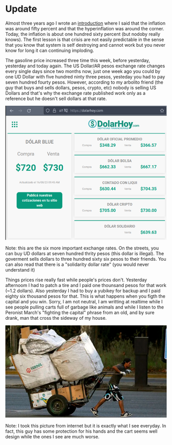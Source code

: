 # Update

Almost three years ago I wrote an [introduction](Introduction.md) where I said that the inflation was around fifty percent and that the hyperinflation was around the corner. Today, the inflation is about one hundred sixty percent (but nodoby really knows). The first lesson is that crisis are not easily predictable in the sense that you know that system is self destroying and cannot work but you never know for long it can continuing imploding.

The gasoline price increased three time this week, before yesterday, yesterday and today again. The US Dollar/AR pesos exchange rate changes every single days since two months now, just one week ago you could by one UD Dollar with five hundred ninty three pesos, yesteday you had to pay seven hundred fourty pesos. However, according to my arbolito friend (the guy that buys and sells dollars, pesos, crypto, etc) nobody is selling US Dollars and that's why the exchange rate published work only as a reference but he doesn't sell dollars at that rate.

![image](./images/dolarhoy.png)

Note: this are the six more important exchange rates. On the streets, you can buy UD dollars at seven hundred thrity pesos (this dollar is illegal). The goverment sells dollars to three hundred sixty six pesos to their friends. You can also read that there is a "solidarity dollar rate" (you would never understand it)

Things prices rise really fast while people's prices don't. Yesterday afternoom I had to patch a tire and I paid one thounsand pesos for that work (~1.2 dollars). Also yesterday I had to buy a yubikey for backup and I paid eighty six thousand pesos for that. This is what happens when you figth the capital and you win. Sorry, I am not neutral, I am writting at realtime while I see people pulling carts full of garbage like animals and while I listen to the Peronist March's "fighting the capital" phrase from an old, and by sure drank, man that cross the sideway of my house.

![image](./images/hombre-tirando-carro.png)

Note: I took this picture from internet but it is exactly what I see everyday. In fact, this guy has some protection for his hands and the cart seems well design while the ones I see are much worse.


